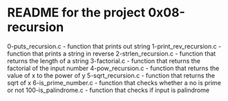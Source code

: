 # README for the project 0x08-recursion
0-puts_recursion.c - function that prints out string
1-print_rev_recursion.c - function that prints a string in reverse
2-strlen_recursion.c - function that returns the length of a string
3-factorial.c - function that returns the factorial of the input number
4-pow_recursion.c - function that returns the value of x to the power of y
5-sqrt_recursion.c - function that returns the sqrt of x
6-is_prime_number.c - function that checks whether a no is prime or not
100-is_palindrome.c - function that checks if input is palindrome
